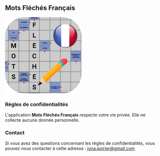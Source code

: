 ## Mots Fléchés Français

![Logo Application](images/icone_app_250_250_rounded.png?raw=true "Title")

### Règles de confidentialités

L'application **Mots Fléchés Français** respecte votre vie privée. Elle ne collecte aucune donnée personnelle.

### Contact

Si vous avez des questions concernant les règles de confidentialités, vous pouvez nous contacter à cette adresse : <jona.poirier@gmail.com>

